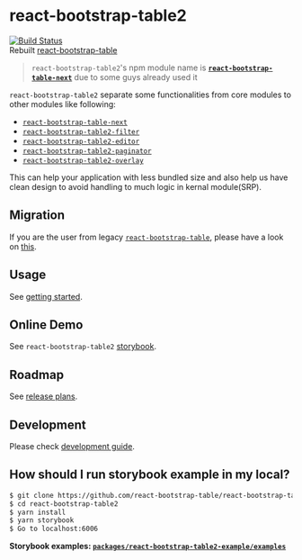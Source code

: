 # react-bootstrap-table2
[![Build Status](https://travis-ci.org/react-bootstrap-table/react-bootstrap-table2.svg?branch=master)](https://travis-ci.org/react-bootstrap-table/react-bootstrap-table2)  
Rebuilt [react-bootstrap-table](https://github.com/AllenFang/react-bootstrap-table)

> `react-bootstrap-table2`'s npm module name is [**`react-bootstrap-table-next`**](https://www.npmjs.com/package/react-bootstrap-table-next) due to some guys already used it   

`react-bootstrap-table2` separate some functionalities from core modules to other modules like following:

* [`react-bootstrap-table-next`](https://www.npmjs.com/package/react-bootstrap-table-next)
* [`react-bootstrap-table2-filter`](https://www.npmjs.com/package/react-bootstrap-table2-filter)
* [`react-bootstrap-table2-editor`](https://www.npmjs.com/package/react-bootstrap-table2-editor)
* [`react-bootstrap-table2-paginator`](https://www.npmjs.com/package/react-bootstrap-table2-paginator)
* [`react-bootstrap-table2-overlay`](https://www.npmjs.com/package/react-bootstrap-table2-overlay)

This can help your application with less bundled size and also help us have clean design to avoid handling to much logic in kernal module(SRP).

## Migration
If you are the user from legacy [`react-bootstrap-table`](https://github.com/AllenFang/react-bootstrap-table/), please have a look on [this](./docs/migration.md).

## Usage
See [getting started](https://react-bootstrap-table.github.io/react-bootstrap-table2/docs/getting-started.html).

## Online Demo
See `react-bootstrap-table2` [storybook](https://react-bootstrap-table.github.io/react-bootstrap-table2/storybook/index.html).

## Roadmap
See [release plans](https://react-bootstrap-table.github.io/react-bootstrap-table2/blog/2018/01/24/release-plan.html).

## Development
Please check [development guide](./docs/development.md).

## How should I run storybook example in my local?

```sh
$ git clone https://github.com/react-bootstrap-table/react-bootstrap-table2.git
$ cd react-bootstrap-table2
$ yarn install
$ yarn storybook
$ Go to localhost:6006
```

**Storybook examples: [`packages/react-bootstrap-table2-example/examples`](https://github.com/react-bootstrap-table/react-bootstrap-table2/tree/master/packages/react-bootstrap-table2-example/examples)**